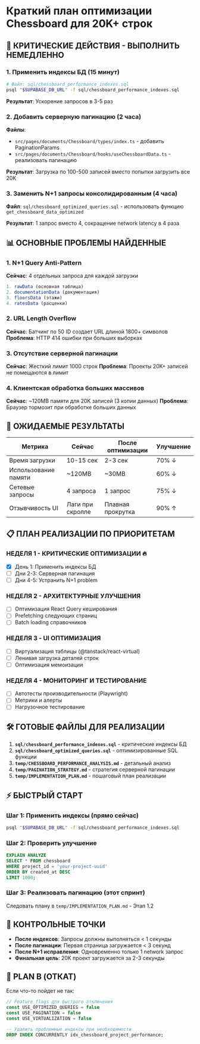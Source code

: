 # Краткий план оптимизации Chessboard для 20K+ строк

## 🚨 КРИТИЧЕСКИЕ ДЕЙСТВИЯ - ВЫПОЛНИТЬ НЕМЕДЛЕННО

### 1. Применить индексы БД (15 минут)
```bash
# Файл: sql/chessboard_performance_indexes.sql
psql "$SUPABASE_DB_URL" -f sql/chessboard_performance_indexes.sql
```
**Результат**: Ускорение запросов в 3-5 раз

### 2. Добавить серверную пагинацию (2 часа)
**Файлы**:
- `src/pages/documents/Chessboard/types/index.ts` - добавить PaginationParams
- `src/pages/documents/Chessboard/hooks/useChessboardData.ts` - реализовать пагинацию

**Результат**: Загрузка по 100-500 записей вместо попытки загрузить все 20K

### 3. Заменить N+1 запросы консолидированным (4 часа)
**Файл**: `sql/chessboard_optimized_queries.sql` - использовать функцию `get_chessboard_data_optimized`

**Результат**: 1 запрос вместо 4, сокращение network latency в 4 раза

## 📊 ОСНОВНЫЕ ПРОБЛЕМЫ НАЙДЕННЫЕ

### 1. N+1 Query Anti-Pattern
**Сейчас**: 4 отдельных запроса для каждой загрузки
```typescript
1. rawData (основная таблица)
2. documentationData (документация)
3. floorsData (этажи)
4. ratesData (расценки)
```

### 2. URL Length Overflow
**Сейчас**: Батчинг по 50 ID создает URL длиной 1800+ символов
**Проблема**: HTTP 414 ошибки при больших выборках

### 3. Отсутствие серверной пагинации
**Сейчас**: Жесткий лимит 1000 строк
**Проблема**: Проекты 20K+ записей не помещаются в лимит

### 4. Клиентская обработка больших массивов
**Сейчас**: ~120MB памяти для 20K записей (3 копии данных)
**Проблема**: Браузер тормозит при обработке больших данных

## 🎯 ОЖИДАЕМЫЕ РЕЗУЛЬТАТЫ

| Метрика | Сейчас | После оптимизации | Улучшение |
|---------|---------|-------------------|-----------|
| Время загрузки | 10-15 сек | 2-3 сек | 70% ↓ |
| Использование памяти | ~120MB | ~30MB | 60% ↓ |
| Сетевые запросы | 4 запроса | 1 запрос | 75% ↓ |
| Отзывчивость UI | Лаги при скролле | Плавная прокрутка | 90% ↑ |

## 📋 ПЛАН РЕАЛИЗАЦИИ ПО ПРИОРИТЕТАМ

### НЕДЕЛЯ 1 - КРИТИЧЕСКИЕ ОПТИМИЗАЦИИ 🔥
- [x] День 1: Применить индексы БД
- [ ] Дни 2-3: Серверная пагинация
- [ ] Дни 4-5: Устранить N+1 problem

### НЕДЕЛЯ 2 - АРХИТЕКТУРНЫЕ УЛУЧШЕНИЯ
- [ ] Оптимизация React Query кеширования
- [ ] Prefetching следующих страниц
- [ ] Batch loading справочников

### НЕДЕЛЯ 3 - UI ОПТИМИЗАЦИЯ
- [ ] Виртуализация таблицы (@tanstack/react-virtual)
- [ ] Ленивая загрузка деталей строк
- [ ] Оптимизация мемоизации

### НЕДЕЛЯ 4 - МОНИТОРИНГ И ТЕСТИРОВАНИЕ
- [ ] Автотесты производительности (Playwright)
- [ ] Метрики и алерты
- [ ] Нагрузочное тестирование

## 🛠️ ГОТОВЫЕ ФАЙЛЫ ДЛЯ РЕАЛИЗАЦИИ

1. **`sql/chessboard_performance_indexes.sql`** - критические индексы БД
2. **`sql/chessboard_optimized_queries.sql`** - оптимизированные SQL функции
3. **`temp/CHESSBOARD_PERFORMANCE_ANALYSIS.md`** - детальный анализ
4. **`temp/PAGINATION_STRATEGY.md`** - стратегия серверной пагинации
5. **`temp/IMPLEMENTATION_PLAN.md`** - пошаговый план реализации

## ⚡ БЫСТРЫЙ СТАРТ

### Шаг 1: Применить индексы (прямо сейчас)
```bash
psql "$SUPABASE_DB_URL" -f sql/chessboard_performance_indexes.sql
```

### Шаг 2: Проверить улучшение
```sql
EXPLAIN ANALYZE
SELECT * FROM chessboard
WHERE project_id = 'your-project-uuid'
ORDER BY created_at DESC
LIMIT 1000;
```

### Шаг 3: Реализовать пагинацию (этот спринт)
Следовать плану в `temp/IMPLEMENTATION_PLAN.md` - Этап 1.2

## 🎯 КОНТРОЛЬНЫЕ ТОЧКИ

- **После индексов**: Запросы должны выполняться < 1 секунды
- **После пагинации**: Первая страница загружается < 3 секунд
- **После N+1 исправления**: Одновременно только 1 network запрос
- **Финальная цель**: 20K проект загружается за 2-3 секунды

## 🚨 PLAN B (ОТКАТ)

Если что-то пойдет не так:
```typescript
// Feature flags для быстрого отключения
const USE_OPTIMIZED_QUERIES = false
const USE_PAGINATION = false
const USE_VIRTUALIZATION = false
```

```sql
-- Удалить проблемные индексы при необходимости
DROP INDEX CONCURRENTLY idx_chessboard_project_performance;
```